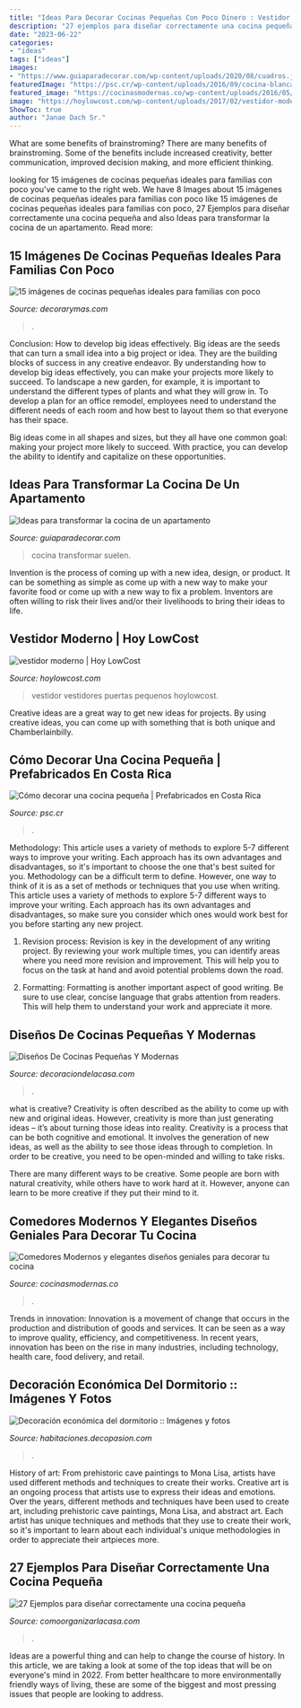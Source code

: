 ```yaml
---
title: "Ideas Para Decorar Cocinas Pequeñas Con Poco Dinero : Vestidor Vestidores Puertas Pequenos Hoylowcost"
description: "27 ejemplos para diseñar correctamente una cocina pequeña"
date: "2023-06-22"
categories:
- "ideas"
tags: ["ideas"]
images:
- "https://www.guiaparadecorar.com/wp-content/uploads/2020/08/cuadros.jpg"
featuredImage: "https://psc.cr/wp-content/uploads/2016/09/cocina-blanca.jpg"
featured_image: "https://cocinasmodernas.co/wp-content/uploads/2016/05/comedores-modernos-pequeños-5.jpg"
image: "https://hoylowcost.com/wp-content/uploads/2017/02/vestidor-moderno.jpg"
ShowToc: true
author: "Janae Dach Sr."
---
```



What are some benefits of brainstroming?
There are many benefits of brainstroming. Some of the benefits include increased creativity, better communication, improved decision making, and more efficient thinking.

	

		
looking for 15 imágenes de cocinas pequeñas ideales para familias con poco you've came to the right web. We have 8 Images about 15 imágenes de cocinas pequeñas ideales para familias con poco like 15 imágenes de cocinas pequeñas ideales para familias con poco, 27 Ejemplos para diseñar correctamente una cocina pequeña and also Ideas para transformar la cocina de un apartamento. Read more:
		
    
## 15 Imágenes De Cocinas Pequeñas Ideales Para Familias Con Poco

<img loading=lazy src="https://www.decorarymas.com/wp-content/uploads/2020/03/cocina-9-580x867.jpg" onerror="this.onerror=null;this.src='https://tse2.mm.bing.net/th?id=OIP.1LwP24nyBa57FR-OGQkR9AHaLE&amp;pid=15.1';" alt="15 imágenes de cocinas pequeñas ideales para familias con poco">

_Source: decorarymas.com_

>. 

	

Conclusion: How to develop big ideas effectively.
Big ideas are the seeds that can turn a small idea into a big project or idea. They are the building blocks of success in any creative endeavor. By understanding how to develop big ideas effectively, you can make your projects more likely to succeed. 
To landscape a new garden, for example, it is important to understand the different types of plants and what they will grow in. To develop a plan for an office remodel, employees need to understand the different needs of each room and how best to layout them so that everyone has their space. 

 Big ideas come in all shapes and sizes, but they all have one common goal: making your project more likely to succeed. With practice, you can develop the ability to identify and capitalize on these opportunities.

    
## Ideas Para Transformar La Cocina De Un Apartamento

<img loading=lazy src="https://www.guiaparadecorar.com/wp-content/uploads/2020/08/cuadros.jpg" onerror="this.onerror=null;this.src='https://tse4.mm.bing.net/th?id=OIP.DD8FV804Lhm27DaQcttEyAHaLG&amp;pid=15.1';" alt="Ideas para transformar la cocina de un apartamento">

_Source: guiaparadecorar.com_

>cocina transformar suelen. 

	

Invention is the process of coming up with a new idea, design, or product. It can be something as simple as come up with a new way to make your favorite food or come up with a new way to fix a problem. Inventors are often willing to risk their lives and/or their livelihoods to bring their ideas to life.

    
## Vestidor Moderno | Hoy LowCost

<img loading=lazy src="https://hoylowcost.com/wp-content/uploads/2017/02/vestidor-moderno.jpg" onerror="this.onerror=null;this.src='https://tse1.mm.bing.net/th?id=OIP.ZtO6N-BUFXJSiim4MUzimQHaFj&amp;pid=15.1';" alt="vestidor moderno | Hoy LowCost">

_Source: hoylowcost.com_

>vestidor vestidores puertas pequenos hoylowcost. 

	

Creative ideas are a great way to get new ideas for projects. By using creative ideas, you can come up with something that is both unique and Chamberlainbilly.

    
## Cómo Decorar Una Cocina Pequeña | Prefabricados En Costa Rica

<img loading=lazy src="https://psc.cr/wp-content/uploads/2016/09/cocina-blanca.jpg" onerror="this.onerror=null;this.src='https://tse3.mm.bing.net/th?id=OIP.cQOnAesC1n-dhXAWuZph6QHaEs&amp;pid=15.1';" alt="Cómo decorar una cocina pequeña | Prefabricados en Costa Rica">

_Source: psc.cr_

>. 

	

Methodology: This article uses a variety of methods to explore 5-7 different ways to improve your writing. Each approach has its own advantages and disadvantages, so it's important to choose the one that's best suited for you.
Methodology can be a difficult term to define. However, one way to think of it is as a set of methods or techniques that you use when writing. This article uses a variety of methods to explore 5-7 different ways to improve your writing. Each approach has its own advantages and disadvantages, so make sure you consider which ones would work best for you before starting any new project.
1) Revision process: Revision is key in the development of any writing project. By reviewing your work multiple times, you can identify areas where you need more revision and improvement. This will help you to focus on the task at hand and avoid potential problems down the road.

2) Formatting: Formatting is another important aspect of good writing. Be sure to use clear, concise language that grabs attention from readers. This will help them to understand your work and appreciate it more.

    
## Diseños De Cocinas Pequeñas Y Modernas

<img loading=lazy src="https://i2.wp.com/decoraciondelacasa.com/wp-content/uploads/2015/01/cocina-moderna-pequeña-4.jpg?resize=500%2C375&amp;ssl=1" onerror="this.onerror=null;this.src='https://tse4.mm.bing.net/th?id=OIP.whmcFr44DguzCGX8U2ID7wHaFj&amp;pid=15.1';" alt="Diseños De Cocinas Pequeñas Y Modernas">

_Source: decoraciondelacasa.com_

>. 

	

what is creative?
Creativity is often described as the ability to come up with new and original ideas. However, creativity is more than just generating ideas – it’s about turning those ideas into reality.
Creativity is a process that can be both cognitive and emotional. It involves the generation of new ideas, as well as the ability to see those ideas through to completion. In order to be creative, you need to be open-minded and willing to take risks.

There are many different ways to be creative. Some people are born with natural creativity, while others have to work hard at it. However, anyone can learn to be more creative if they put their mind to it.

    
## Comedores Modernos Y Elegantes Diseños Geniales Para Decorar Tu Cocina

<img loading=lazy src="https://cocinasmodernas.co/wp-content/uploads/2016/05/comedores-modernos-pequeños-5.jpg" onerror="this.onerror=null;this.src='https://tse2.mm.bing.net/th?id=OIP.6MbUoKqKjSpf_Nkvdc3T3AHaLH&amp;pid=15.1';" alt="Comedores Modernos y elegantes diseños geniales para decorar tu cocina">

_Source: cocinasmodernas.co_

>. 

	

Trends in innovation:
Innovation is a movement of change that occurs in the production and distribution of goods and services. It can be seen as a way to improve quality, efficiency, and competitiveness. In recent years, innovation has been on the rise in many industries, including technology, health care, food delivery, and retail.

    
## Decoración Económica Del Dormitorio :: Imágenes Y Fotos

<img loading=lazy src="http://habitaciones.decopasion.com/Imagenes/decoracion-economica-del-dormitorio.jpg" onerror="this.onerror=null;this.src='https://tse4.mm.bing.net/th?id=OIP.85Spdj1gCf3MBFla9idmOQHaFE&amp;pid=15.1';" alt="Decoración económica del dormitorio :: Imágenes y fotos">

_Source: habitaciones.decopasion.com_

>. 

	

History of art: From prehistoric cave paintings to Mona Lisa, artists have used different methods and techniques to create their works.
Creative art is an ongoing process that artists use to express their ideas and emotions. Over the years, different methods and techniques have been used to create art, including prehistoric cave paintings, Mona Lisa, and abstract art. Each artist has unique techniques and methods that they use to create their work, so it's important to learn about each individual's unique methodologies in order to appreciate their artpieces more.

    
## 27 Ejemplos Para Diseñar Correctamente Una Cocina Pequeña

<img loading=lazy src="https://comoorganizarlacasa.com/wp-content/uploads/2017/07/27-ejemplos-disenar-correctamente-una-cocina-pequena-8.jpg" onerror="this.onerror=null;this.src='https://tse4.mm.bing.net/th?id=OIP.EWPX8JoA8PtQaO7VM908ewHaLH&amp;pid=15.1';" alt="27 Ejemplos para diseñar correctamente una cocina pequeña">

_Source: comoorganizarlacasa.com_

>. 

	

Ideas are a powerful thing and can help to change the course of history. In this article, we are taking a look at some of the top ideas that will be on everyone's mind in 2022. From better healthcare to more environmentally friendly ways of living, these are some of the biggest and most pressing issues that people are looking to address.

